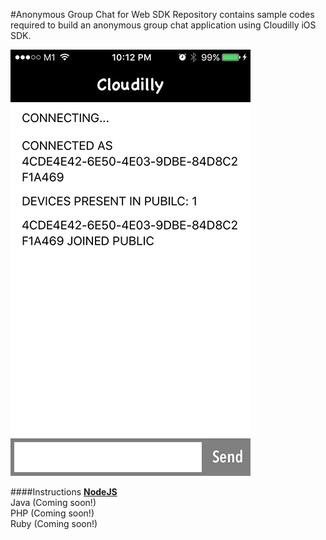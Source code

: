 #Anonymous Group Chat for Web SDK
Repository contains sample codes required to build an anonymous group chat application using Cloudilly iOS SDK.

![Anonymous](https://github.com/cloudilly/images/blob/master/ios_anonymous.png)

####Instructions
**[NodeJS](../../wiki/NodeJS)**<br>
Java (Coming soon!)<br>
PHP (Coming soon!)<br>
Ruby (Coming soon!)<br>
